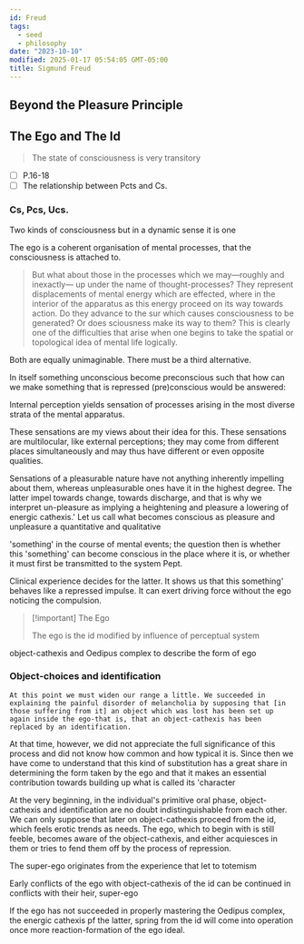 ```yaml
---
id: Freud
tags:
  - seed
  - philosophy
date: "2023-10-10"
modified: 2025-01-17 05:54:05 GMT-05:00
title: Sigmund Freud
---
```


## Beyond the Pleasure Principle

## The Ego and The Id

> The state of consciousness is very transitory

- [ ] P.16-18
- [ ] The relationship between Pcts and Cs.

### Cs, Pcs, Ucs.

Two kinds of consciousness but in a dynamic sense it is one

The ego is a coherent organisation of mental processes, that the consciousness is attached to.

> But what about those in the processes which we may—roughly and inexactly— up under the name of thought-processes? They represent displacements of mental energy which are effected, where in the interior of the apparatus as this energy proceed on its way towards action. Do they advance to the sur which causes consciousness to be generated? Or does sciousness make its way to them? This is clearly one of the difficulties that arise when one begins to take the spatial or topological idea of mental life logically.

Both are equally unimaginable. There must be a third alternative.

In itself something unconscious become preconscious such that how can we make something that is repressed (pre)conscious would be answered:

Internal perception yields sensation of processes arising in the most diverse strata of the mental apparatus.

These sensations are my views about their idea for this. These sensations are multilocular, like external perceptions; they may come from different places simultaneously and may thus have different or even opposite qualities.

Sensations of a pleasurable nature have not anything inherently impelling about them, whereas unpleasurable ones have it in the highest degree. The latter impel towards change, towards discharge, and that is why we interpret un-pleasure as implying a heightening and pleasure a lowering of energic cathexis.' Let us call what becomes conscious as pleasure and unpleasure a quantitative and qualitative

'something' in the course of mental events; the question then is whether this 'something' can become conscious in the place where it is, or whether it must first be transmitted to the system Pept.

Clinical experience decides for the latter. It shows us that this something' behaves like a repressed impulse. It can exert driving force without the ego noticing the compulsion.

> [!important] The Ego
>
> The ego is the id modified by influence of perceptual system

object-cathexis and Oedipus complex to describe the form of ego

### Object-choices and identification

```quotes
At this point we must widen our range a little. We succeeded in explaining the painful disorder of melancholia by supposing that [in those suffering from it] an object which was lost has been set up again inside the ego-that is, that an object-cathexis has been replaced by an identification.
```

At that time, however, we did not appreciate the full significance of this process and did not know how common and how typical it is. Since then we have come to understand that this kind of substitution has a great share in determining the form taken by the ego and that it makes an essential contribution towards building up what is called its 'character

At the very beginning, in the individual's primitive oral phase, object-cathexis and identification are no doubt indistinguishable from each other. We can only suppose that later on object-cathexis proceed from the id, which feels erotic trends as needs. The ego, which to begin with is still feeble, becomes aware of the object-cathexis, and either acquiesces in them or tries to fend them off by the process of repression.

The super-ego originates from the experience that let to totemism

Early conflicts of the ego with object-cathexis of the id can be continued in conflicts with their heir, super-ego

If the ego has not succeeded in properly mastering the Oedipus complex, the energic cathexis pf the latter, spring from the id will come into operation once more reaction-formation of the ego ideal.

